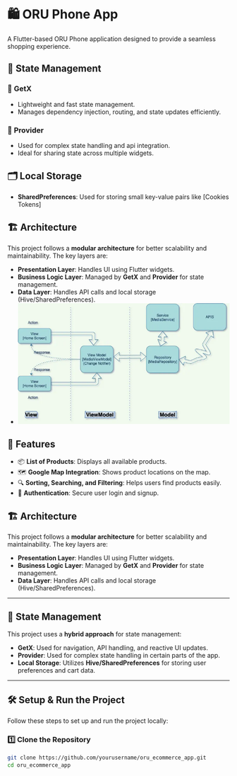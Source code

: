 # 🛍️ ORU Phone App

A Flutter-based ORU Phone  application designed to provide a seamless shopping experience.

## 🔄 State Management

### 🔹 **GetX**
- Lightweight and fast state management.
- Manages dependency injection, routing, and state updates efficiently.

### 🔹 **Provider**
- Used for complex state handling and api integration.
- Ideal for sharing state across multiple widgets.

## 🗂️ Local Storage
- **SharedPreferences**: Used for storing small key-value pairs like [Cookies Tokens]

## 🏗️ Architecture
This project follows a **modular architecture** for better scalability and maintainability. The key layers are:

- **Presentation Layer**: Handles UI using Flutter widgets.
- **Business Logic Layer**: Managed by **GetX** and **Provider** for state management.
- **Data Layer**: Handles API calls and local storage (Hive/SharedPreferences).
- ![MVVM Architecture](assets/images/products/img.png)





## 📌 Features
- 📦 **List of Products**: Displays all available products.
- 🗺️ **Google Map Integration**: Shows product locations on the map.
- 🔍 **Sorting, Searching, and Filtering**: Helps users find products easily.
- 🔑 **Authentication**: Secure user login and signup.

## 🏗️ Architecture
This project follows a **modular architecture** for better scalability and maintainability. The key layers are:

- **Presentation Layer**: Handles UI using Flutter widgets.
- **Business Logic Layer**: Managed by **GetX** and **Provider** for state management.
- **Data Layer**: Handles API calls and local storage (Hive/SharedPreferences).

---

## 🔄 State Management
This project uses a **hybrid approach** for state management:
- **GetX**: Used for navigation, API handling, and reactive UI updates.
- **Provider**: Used for complex state handling in certain parts of the app.
- **Local Storage**: Utilizes **Hive/SharedPreferences** for storing user preferences and cart data.

---

## 🛠️ Setup & Run the Project
Follow these steps to set up and run the project locally:

### 1️⃣ Clone the Repository
```bash
git clone https://github.com/yourusername/oru_ecommerce_app.git
cd oru_ecommerce_app
